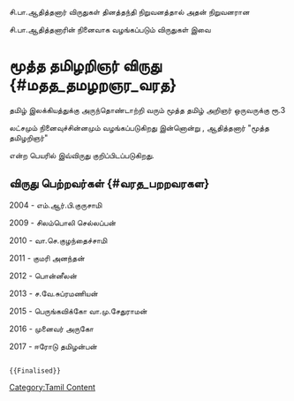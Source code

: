 சி.பா.ஆதித்தனார் விருதுகள் தினத்தந்தி நிறுவனத்தால் அதன் நிறுவனரான
சி.பா.ஆதித்தனாரின் நினைவாக வழங்கப்படும் விருதுகள் இவை

# மூத்த தமிழறிஞர் விருது {#மதத_தமழறஞர_வரத}

தமிழ் இலக்கியத்துக்கு அருந்தொண்டாற்றி வரும் மூத்த தமிழ் அறிஞர் ஒருவருக்கு ரூ.3
லட்சமும் நினைவுச்சின்னமும் வழங்கப்படுகிறது இன்னொன்று , ஆதித்தனார் \"மூத்த தமிழறிஞர்\"
என்ற பெயரில் இவ்விருது குறிப்பிடப்படுகிறது.

## விருது பெற்றவர்கள் {#வரத_பறறவரகள}

2004 - எம்.ஆர்.பி.குருசாமி

2009 - சிலம்பொலி செல்லப்பன்

2010 - வா.செ.குழந்தைச்சாமி

2011 - குமரி அனந்தன்

2012 - பொன்னீலன்

2013 - ச.வே.சுப்ரமணியன்

2015 - பெருங்கவிக்கோ வா.மு.சேதுராமன்

2016 - முனைவர் அருகோ

2017 - ஈரோடு தமிழன்பன்

```{=mediawiki}
{{Finalised}}
```
[Category:Tamil Content](Category:Tamil_Content "wikilink")
